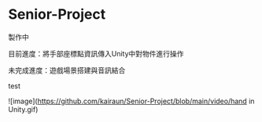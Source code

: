# Senior-Project

製作中

目前進度：將手部座標點資訊傳入Unity中對物件進行操作

未完成進度：遊戲場景搭建與音訊結合

test  

![image](https://github.com/kairaun/Senior-Project/blob/main/video/hand in Unity.gif)  
